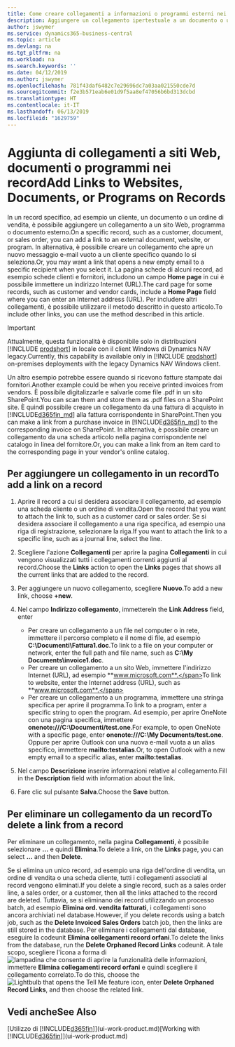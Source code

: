 ```yaml
---
title: Come creare collegamenti a informazioni o programmi esterni nei record | Microsoft Docs
description: Aggiungere un collegamento ipertestuale a un documento o un sito Web in un record specifico, ad esempio, un cliente o un documento.
author: jswymer
ms.service: dynamics365-business-central
ms.topic: article
ms.devlang: na
ms.tgt_pltfrm: na
ms.workload: na
ms.search.keywords: ''
ms.date: 04/12/2019
ms.author: jswymer
ms.openlocfilehash: 781f43daf6482c7e29696dc7a03aa021550cde7d
ms.sourcegitcommit: f2e3b571eab6e01d9f5aa8ef47056b6bd313dcbd
ms.translationtype: HT
ms.contentlocale: it-IT
ms.lasthandoff: 06/13/2019
ms.locfileid: "1629759"
---
```

# <a name="add-links-to-websites-documents-or-programs-on-records"></a><span data-ttu-id="6c6bc-103">Aggiunta di collegamenti a siti Web, documenti o programmi nei record</span><span class="sxs-lookup"><span data-stu-id="6c6bc-103">Add Links to Websites, Documents, or Programs on Records</span></span>
<span data-ttu-id="6c6bc-104">In un record specifico, ad esempio un cliente, un documento o un ordine di vendita, è possibile aggiungere un collegamento a un sito Web, programma o documento esterno.</span><span class="sxs-lookup"><span data-stu-id="6c6bc-104">On a specific record, such as a customer, document, or sales order, you can add a link to an external document, website, or program.</span></span> <span data-ttu-id="6c6bc-105">In alternativa, è possibile creare un collegamento che apre un nuovo messaggio e-mail vuoto a un cliente specifico quando lo si seleziona.</span><span class="sxs-lookup"><span data-stu-id="6c6bc-105">Or, you may want a link that opens a new empty email to a specific recipient when you select it.</span></span> <span data-ttu-id="6c6bc-106">La pagina schede di alcuni record, ad esempio schede clienti e fornitori, includono un campo **Home page** in cui è possibile immettere un indirizzo Internet (URL).</span><span class="sxs-lookup"><span data-stu-id="6c6bc-106">The card page for some records, such as customer and vendor cards, include a **Home Page** field where you can enter an Internet address (URL).</span></span> <span data-ttu-id="6c6bc-107">Per includere altri collegamenti, è possibile utilizzare il metodo descritto in questo articolo.</span><span class="sxs-lookup"><span data-stu-id="6c6bc-107">To include other links, you can use the method described in this article.</span></span>  

> [!IMPORTANT]
> <span data-ttu-id="6c6bc-108">Attualmente, questa funzionalità è disponibile solo in distribuzioni [!INCLUDE [prodshort](includes/prodshort.md)] in locale con il client Windows di Dynamics NAV legacy.</span><span class="sxs-lookup"><span data-stu-id="6c6bc-108">Currently, this capability is available only in [!INCLUDE [prodshort](includes/prodshort.md)] on-premises deployments with the legacy Dynamics NAV Windows client.</span></span>  

<span data-ttu-id="6c6bc-109">Un altro esempio potrebbe essere quando si ricevono fatture stampate dai fornitori.</span><span class="sxs-lookup"><span data-stu-id="6c6bc-109">Another example could be when you receive printed invoices from vendors.</span></span> <span data-ttu-id="6c6bc-110">È possibile digitalizzarle e salvarle come file .pdf in un sito SharePoint.</span><span class="sxs-lookup"><span data-stu-id="6c6bc-110">You can scan them and store them as .pdf files on a SharePoint site.</span></span> <span data-ttu-id="6c6bc-111">È quindi possibile creare un collegamento da una fattura di acquisto in [!INCLUDE[d365fin_md](includes/d365fin_md.md)] alla fattura corrispondente in SharePoint.</span><span class="sxs-lookup"><span data-stu-id="6c6bc-111">Then you can make a link from a purchase invoice in [!INCLUDE[d365fin_md](includes/d365fin_md.md)] to the corresponding invoice on  SharePoint.</span></span> <span data-ttu-id="6c6bc-112">In alternativa, è possibile creare un collegamento da una scheda articolo nella pagina corrispondente nel catalogo in linea del fornitore.</span><span class="sxs-lookup"><span data-stu-id="6c6bc-112">Or, you can make a link from an item card to the corresponding page in your vendor's online catalog.</span></span>

## <a name="to-add-a-link-on-a-record"></a><span data-ttu-id="6c6bc-113">Per aggiungere un collegamento in un record</span><span class="sxs-lookup"><span data-stu-id="6c6bc-113">To add a link on a record</span></span>   

1.  <span data-ttu-id="6c6bc-114">Aprire il record a cui si desidera associare il collegamento, ad esempio una scheda cliente o un ordine di vendita.</span><span class="sxs-lookup"><span data-stu-id="6c6bc-114">Open the record that you want to attach the link to, such as a customer card or sales order.</span></span> <span data-ttu-id="6c6bc-115">Se si desidera associare il collegamento a una riga specifica, ad esempio una riga di registrazione, selezionare la riga.</span><span class="sxs-lookup"><span data-stu-id="6c6bc-115">If you want to attach the link to a specific line, such as a journal line, select the line.</span></span>  

2.  <span data-ttu-id="6c6bc-116">Scegliere l'azione **Collegamenti** per aprire la pagina **Collegamenti** in cui vengono visualizzati tutti i collegamenti correnti aggiunti al record.</span><span class="sxs-lookup"><span data-stu-id="6c6bc-116">Choose the **Links** action to open the **Links** pages that shows all the current links that are added to the record.</span></span>

3. <span data-ttu-id="6c6bc-117">Per aggiungere un nuovo collegamento, scegliere **Nuovo**.</span><span class="sxs-lookup"><span data-stu-id="6c6bc-117">To add a new link, choose **+new**.</span></span>

4.  <span data-ttu-id="6c6bc-118">Nel campo **Indirizzo collegamento**, immettere</span><span class="sxs-lookup"><span data-stu-id="6c6bc-118">In the **Link Address** field, enter</span></span>

    -   <span data-ttu-id="6c6bc-119">Per creare un collegamento a un file nel computer o in rete, immettere il percorso completo e il nome di file, ad esempio **C:\Documenti\Fattura1.doc**.</span><span class="sxs-lookup"><span data-stu-id="6c6bc-119">To link to a file on your computer or network, enter the full path and file name, such as  **C:\My Documents\invoice1.doc**.</span></span>
    -   <span data-ttu-id="6c6bc-120">Per creare un collegamento a un sito Web, immettere l'indirizzo Internet (URL), ad esempio **www.microsoft.com**.</span><span class="sxs-lookup"><span data-stu-id="6c6bc-120">To link to website, enter the Internet address (URL), such as **www.microsoft.com**.</span></span>
    -   <span data-ttu-id="6c6bc-121">Per creare un collegamento a un programma, immettere una stringa specifica per aprire il programma.</span><span class="sxs-lookup"><span data-stu-id="6c6bc-121">To link to a program, enter a specific string to open the program.</span></span> <span data-ttu-id="6c6bc-122">Ad esempio, per aprire OneNote con una pagina specifica, immettere **onenote:///C:\Documenti/test.one**.</span><span class="sxs-lookup"><span data-stu-id="6c6bc-122">For example, to open OneNote with a specific page, enter **onenote:///C:\My Documents/test.one**.</span></span> <span data-ttu-id="6c6bc-123">Oppure per aprire Outlook con una nuova e-mail vuota a un alias specifico, immettere **mailto:testalias**.</span><span class="sxs-lookup"><span data-stu-id="6c6bc-123">Or, to open Outlook with a new empty email to a specific alias, enter **mailto:testalias**.</span></span>  

5.  <span data-ttu-id="6c6bc-124">Nel campo **Descrizione** inserire informazioni relative al collegamento.</span><span class="sxs-lookup"><span data-stu-id="6c6bc-124">Fill in the **Description** field with information about the link.</span></span>  

6.  <span data-ttu-id="6c6bc-125">Fare clic sul pulsante **Salva**.</span><span class="sxs-lookup"><span data-stu-id="6c6bc-125">Choose the **Save** button.</span></span>  

## <a name="to-delete-a-link-from-a-record"></a><span data-ttu-id="6c6bc-126">Per eliminare un collegamento da un record</span><span class="sxs-lookup"><span data-stu-id="6c6bc-126">To delete a link from a record</span></span>  

<span data-ttu-id="6c6bc-127">Per eliminare un collegamento, nella pagina **Collegamenti**, è possibile selezionare **…** e quindi **Elimina**.</span><span class="sxs-lookup"><span data-stu-id="6c6bc-127">To delete a link, on the **Links** page, you can select **...** and then **Delete**.</span></span>

<span data-ttu-id="6c6bc-128">Se si elimina un unico record, ad esempio una riga dell'ordine di vendita, un ordine di vendita o una scheda cliente, tutti i collegamenti associati al record vengono eliminati.</span><span class="sxs-lookup"><span data-stu-id="6c6bc-128">If you delete a single record, such as a sales order line, a sales order, or a customer, then all the links attached to the record are deleted.</span></span> <span data-ttu-id="6c6bc-129">Tuttavia, se si eliminano dei record utilizzando un processo batch, ad esempio **Elimina ord. vendita fatturati**, i collegamenti sono ancora archiviati nel database.</span><span class="sxs-lookup"><span data-stu-id="6c6bc-129">However, if you delete records using a batch job, such as the **Delete Invoiced Sales Orders** batch job, then the links are still stored in the database.</span></span> <span data-ttu-id="6c6bc-130">Per eliminare i collegamenti dal database, eseguire la codeunit **Elimina collegamenti record orfani**.</span><span class="sxs-lookup"><span data-stu-id="6c6bc-130">To delete the links from the database, run the **Delete Orphaned Record Links** codeunit.</span></span> <span data-ttu-id="6c6bc-131">A tale scopo, scegliere l'icona a forma di ![lampadina che consente di aprire la funzionalità delle informazioni](media/ui-search/search_small.png "Informazioni sull'operazione che si desidera eseguire"), immettere **Elimina collegamenti record orfani** e quindi scegliere il collegamento correlato.</span><span class="sxs-lookup"><span data-stu-id="6c6bc-131">To do this, choose the ![Lightbulb that opens the Tell Me feature](media/ui-search/search_small.png "Tell me what you want to do") icon, enter **Delete Orphaned Record Links**, and then choose the related link.</span></span>   

<!-- ### To run delete orphaned record links  

1.  Choose the ![Lightbulb that opens the Tell Me feature](media/ui-search/search_small.png "Tell me what you want to do") icon, enter **Data Deletion**, and then choose the related link.  

2.  On the **Data Deletion** page, choose **Tasks**, and then choose **Delete Orphaned Record Links**.  -->

## <a name="see-also"></a><span data-ttu-id="6c6bc-132">Vedi anche</span><span class="sxs-lookup"><span data-stu-id="6c6bc-132">See Also</span></span>  
<span data-ttu-id="6c6bc-133">[Utilizzo di [!INCLUDE[d365fin](includes/d365fin_md.md)]](ui-work-product.md)</span><span class="sxs-lookup"><span data-stu-id="6c6bc-133">[Working with [!INCLUDE[d365fin](includes/d365fin_md.md)]](ui-work-product.md)</span></span>  
